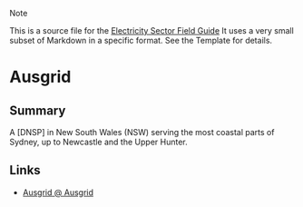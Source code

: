 > [!NOTE] 
> This is a source file for the [Electricity Sector Field Guide](https://grahamlea.github.io/Electricity-Sector-Field-Guide/)
> It uses a very small subset of Markdown in a specific format. See the Template for details.

# Ausgrid


## Summary

A [DNSP] in New South Wales (NSW) serving the most coastal parts of Sydney, up to Newcastle and the Upper Hunter.


## Links
- [Ausgrid @ Ausgrid](https://www.ausgrid.com.au/)

